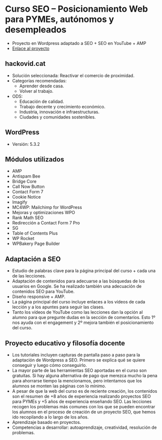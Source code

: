 # Curso SEO – Posicionamiento Web para PYMEs, autónomos y desempleados
- Proyecto en Wordpress adaptado a SEO + SEO en YouTube + AMP
- [Enlace al proyecto](https://www.seosve.com/cursos/seo-posicionamiento-web/)

## hackovid.cat
- Solución seleccionada: Reactivar el comercio de proximidad.
- Categorías recomendadas: 
  - Aprender desde casa.
  - Volver al trabajo.
- ODS:
  - Educación de calidad.
  - Trabajo decente y crecimiento económico.
  - Industria, innovación e infraestructuras.
  - Ciudades y comunidades sostenibles.

## WordPress
- Versión: 5.3.2

## Módulos utilizados
- AMP
- Antispam Bee
- Bridge Core
- Call Now Button
- Contact Form 7
- Cookie Notice
- Imagify
- MC4WP: Mailchimp for WordPress
- Mejoras y optimizaciones WPO
- Rank Math SEO
- Redirección a Contact Form 7 Pro
- SG 
- Table of Contents Plus
- WP Rocket
- WPBakery Page Builder

## Adaptación a SEO
- Estudio de palabras clave para la página principal del curso + cada una de las lecciones.
- Adaptación de contenidos para adecuarse a las búsquedas de los usuarios en Google. Se ha realizado también una adecuación  de contenidos SEO para YouTube.
- Diseño responsive + AMP.
- La página principal del curso incluye enlaces a los vídeos de cada lección y a los apuntes para seguir las clases.
- Tanto los vídeos de YouTube como las lecciones dan la opción al alumno para que pregunte dudas en la sección de comentarios. Esto 1º nos ayuda con el engagement y 2º mejora también el posicionamiento del curso.

## Proyecto educativo y filosofía docente
- Los tutoriales incluyen capturas de pantalla paso a paso para la adaptación de Wordpress a SEO. Primero se explica qué se quiere conseguir y luego cómo conseguirlo.
- La mayor parte de las herramientas SEO aportadas en el curso son gratuitas. Si hay alguna alternativa de pago que merezca mucho la pena para ahorrarse tiempo la mencionamos, pero intentamos que los alumnos se monten las páginas con lo mínimo.
- A pesar de que la web del curso es de reciente creación, los contenidos son el resumen de +8 años de experiencia realizando proyectos SEO para PYMEs y +5 años de experiencia enseñando SEO. Las lecciones recogen los problemas más comunes con los que se pueden encontrar los alumnos en el proceso de creación de un proyecto SEO, que hemos ido recopilando a lo largo de los años.
- Aprendizaje basado en proyectos. 
- Competencias a desarrollar: autoaprendizaje, creatividad, resolución de problemas.

